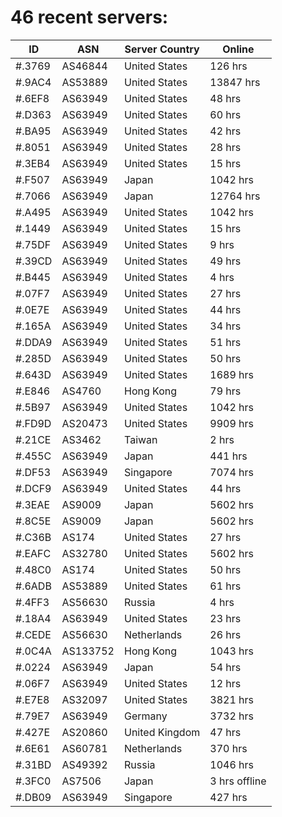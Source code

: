# 46 recent servers:

| ID | ASN | Server Country | Online |
| ------ | ------ | ------ | ------ |
| #.3769 | AS46844 | United States | 126 hrs |
| #.9AC4 | AS53889 | United States | 13847 hrs |
| #.6EF8 | AS63949 | United States | 48 hrs |
| #.D363 | AS63949 | United States | 60 hrs |
| #.BA95 | AS63949 | United States | 42 hrs |
| #.8051 | AS63949 | United States | 28 hrs |
| #.3EB4 | AS63949 | United States | 15 hrs |
| #.F507 | AS63949 | Japan | 1042 hrs |
| #.7066 | AS63949 | Japan | 12764 hrs |
| #.A495 | AS63949 | United States | 1042 hrs |
| #.1449 | AS63949 | United States | 15 hrs |
| #.75DF | AS63949 | United States | 9 hrs |
| #.39CD | AS63949 | United States | 49 hrs |
| #.B445 | AS63949 | United States | 4 hrs |
| #.07F7 | AS63949 | United States | 27 hrs |
| #.0E7E | AS63949 | United States | 44 hrs |
| #.165A | AS63949 | United States | 34 hrs |
| #.DDA9 | AS63949 | United States | 51 hrs |
| #.285D | AS63949 | United States | 50 hrs |
| #.643D | AS63949 | United States | 1689 hrs |
| #.E846 | AS4760 | Hong Kong | 79 hrs |
| #.5B97 | AS63949 | United States | 1042 hrs |
| #.FD9D | AS20473 | United States | 9909 hrs |
| #.21CE | AS3462 | Taiwan | 2 hrs |
| #.455C | AS63949 | Japan | 441 hrs |
| #.DF53 | AS63949 | Singapore | 7074 hrs |
| #.DCF9 | AS63949 | United States | 44 hrs |
| #.3EAE | AS9009 | Japan | 5602 hrs |
| #.8C5E | AS9009 | Japan | 5602 hrs |
| #.C36B | AS174 | United States | 27 hrs |
| #.EAFC | AS32780 | United States | 5602 hrs |
| #.48C0 | AS174 | United States | 50 hrs |
| #.6ADB | AS53889 | United States | 61 hrs |
| #.4FF3 | AS56630 | Russia | 4 hrs |
| #.18A4 | AS63949 | United States | 23 hrs |
| #.CEDE | AS56630 | Netherlands | 26 hrs |
| #.0C4A | AS133752 | Hong Kong | 1043 hrs |
| #.0224 | AS63949 | Japan | 54 hrs |
| #.06F7 | AS63949 | United States | 12 hrs |
| #.E7E8 | AS32097 | United States | 3821 hrs |
| #.79E7 | AS63949 | Germany | 3732 hrs |
| #.427E | AS20860 | United Kingdom | 47 hrs |
| #.6E61 | AS60781 | Netherlands | 370 hrs |
| #.31BD | AS49392 | Russia | 1046 hrs |
| #.3FC0 | AS7506 | Japan | 3 hrs offline |
| #.DB09 | AS63949 | Singapore | 427 hrs |

